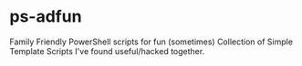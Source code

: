 # ps-adfun
Family Friendly PowerShell scripts for fun (sometimes)
Collection of Simple Template Scripts I've found useful/hacked together.